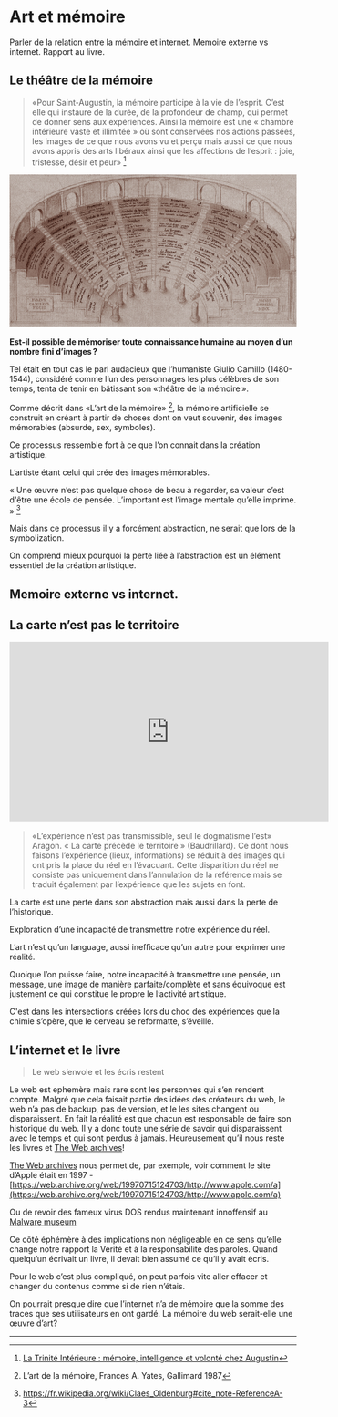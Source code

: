 # Art et mémoire

Parler de la relation entre la mémoire et internet.
Memoire externe vs internet.
Rapport au livre.

## Le théâtre de la mémoire

> «Pour Saint-Augustin, la mémoire participe à la vie de l’esprit. C’est elle qui instaure de la durée, de la profondeur de champ, qui permet de donner sens aux expériences.
> Ainsi la mémoire est une « chambre intérieure vaste et illimitée » où sont conservées nos actions passées, les images de ce que nous avons vu et perçu mais aussi ce que nous avons appris des arts libéraux ainsi que les affections de l’esprit : joie, tristesse, désir et peur» [^1]

![Théâtre de la mémoire](../assets/images/culture/theatre-memoire.jpg)

**Est-il possible de mémoriser toute connaissance humaine au moyen d’un nombre fini d’images ?**

Tel était en tout cas le pari audacieux que l’humaniste Giulio Camillo (1480-1544),
considéré comme l’un des personnages les plus célèbres de son temps, tenta de tenir en bâtissant son «théâtre de la mémoire ».

Comme décrit dans «L’art de la mémoire» [^3], la mémoire artificielle se construit en créant à partir de choses dont on veut souvenir, des images mémorables (absurde, sex, symboles).

Ce processus ressemble fort à ce que l’on connait dans la création artistique.

L’artiste étant celui qui crée des images mémorables.

« Une œuvre n’est pas quelque chose de beau à regarder, sa valeur c’est d'être une école de pensée. L’important est l’image mentale qu’elle imprime. » [^2]

Mais dans ce processus il y a forcément abstraction, ne serait que lors de la symbolization.

On comprend mieux pourquoi la perte liée à l’abstraction est un élément essentiel de la création artistique.

## Memoire externe vs internet.

## La carte n’est pas le territoire

<iframe width="560" height="315" src="https://www.youtube.com/embed/hygJoYP_6pg" frameborder="0" allow="autoplay; encrypted-media" allowfullscreen></iframe>

> «L’expérience n’est pas transmissible, seul le dogmatisme l’est» Aragon.
> « La carte précède le territoire » (Baudrillard).
> Ce dont nous faisons l’expérience (lieux, informations) se réduit à des images qui ont pris la place du réel en l’évacuant.
> Cette disparition du réel ne consiste pas uniquement dans l’annulation de la référence mais se traduit également
> par l’expérience que les sujets en font.

​La carte est une perte dans son abstraction mais aussi dans la perte de l’historique.

Exploration d’une incapacité de transmettre notre expérience du réel.

L’art n’est qu’un language, aussi inefficace qu’un autre pour exprimer une réalité.

Quoique l’on puisse faire, notre incapacité à transmettre une pensée, un message, une image de manière parfaite/complète et sans équivoque est justement ce qui constitue le propre le l’activité artistique.

C'est dans les intersections créées lors du choc des expériences que la chimie s’opère, que le cerveau se reformatte, s’éveille.

## L’internet et le livre

> Le web s’envole et les écris restent

Le web est ephemère mais rare sont les personnes qui s’en rendent compte.
Malgré que cela faisait partie des idées des créateurs du web, le web n’a pas de backup, pas de version, et le les sites changent ou disparaissent.
En fait la réalité est que chacun est responsable de faire son historique du web.
Il y a donc toute une série de savoir qui disparaissent avec le temps et qui sont perdus à jamais.
Heureusement qu’il nous reste les livres et [The Web archives](https://archive.org/web/?&ui3=1)!

[The Web archives](https://archive.org/web/?&ui3=1) nous permet de, par exemple, voir comment le site d’Apple était en 1997 - [https://web.archive.org/web/19970715124703/http://www.apple.com/a](https://web.archive.org/web/19970715124703/http://www.apple.com/a)

Ou de revoir des fameux virus DOS rendus maintenant innoffensif au [Malware museum](https://archive.org/details/malwaremuseum)

Ce côté éphémère à des implications non négligeable en ce sens qu’elle change notre rapport la Vérité et à la responsabilité des paroles.
Quand quelqu’un écrivait un livre, il devait bien assumé ce qu’il y avait écris.

Pour le web c’est plus compliqué, on peut parfois vite aller effacer et changer du contenus comme si de rien n’étais.

On pourrait presque dire que l’internet n’a de mémoire que la somme des traces que ses utilisateurs en ont gardé. La mémoire du web serait-elle une œuvre d’art?

---

[^1]: [La Trinité Intérieure : mémoire, intelligence et volonté chez Augustin](https://fr.wikipedia.org/wiki/Augustin_d%27Hippone)
[^2]: https://fr.wikipedia.org/wiki/Claes_Oldenburg#cite_note-ReferenceA-3
[^3]: L’art de la mémoire, Frances A. Yates, Gallimard 1987
